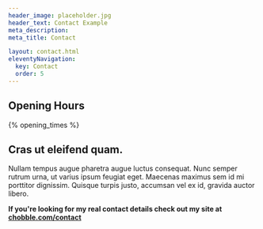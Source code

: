 ```yaml
---
header_image: placeholder.jpg
header_text: Contact Example
meta_description:
meta_title: Contact

layout: contact.html
eleventyNavigation:
  key: Contact
  order: 5
---
```


## Opening Hours

{% opening_times %}

## Cras ut eleifend quam.

Nullam tempus augue pharetra augue luctus consequat. Nunc semper rutrum urna, ut varius ipsum feugiat eget. Maecenas maximus sem id mi porttitor dignissim. Quisque turpis justo, accumsan vel ex id, gravida auctor libero.

**If you're looking for my real contact details check out my site at [chobble.com/contact](https://chobble.com/contact/)**
